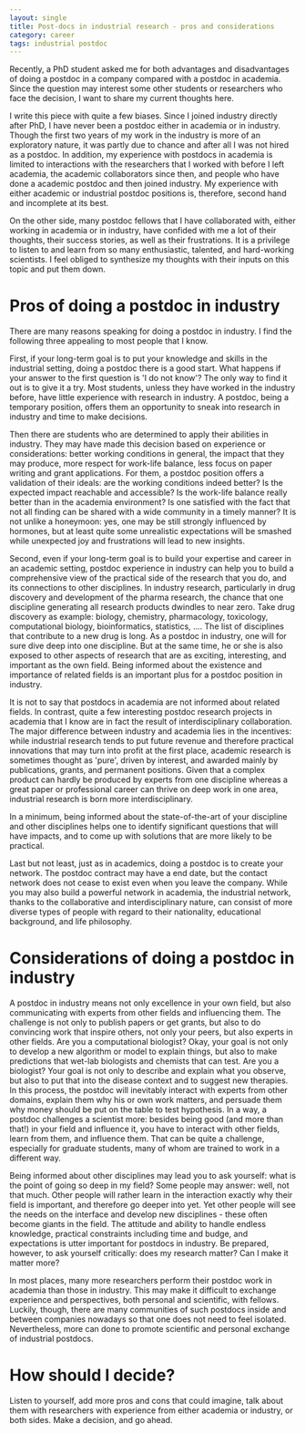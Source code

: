 ```yaml
---
layout: single
title: Post-docs in industrial research - pros and considerations
category: career
tags: industrial postdoc
---
```


Recently, a PhD student asked me for both advantages and disadvantages of doing a postdoc in a company compared with a postdoc in academia. Since the question may interest some other students or researchers who face the decision, I want to share my current thoughts here.

I write this piece with quite a few biases. Since I joined industry directly after PhD, I have never been a postdoc either in academia or in industry. Though the first two years of my work in the industry is more of an exploratory nature, it was partly due to chance and after all I was not hired as a postdoc. In addition, my experience with postdocs in academia is limited to interactions with the researchers that I worked with before I left academia, the academic collaborators since then, and people who have done a academic postdoc and then joined industry. My experience with either academic or industrial postdoc positions is, therefore, second hand and incomplete at its best. 

On the other side, many postdoc fellows that I have collaborated with, either working in academia or in industry, have confided with me a lot of their thoughts, their success stories, as well as their frustrations. It is a privilege to listen to and learn from so many enthusiastic, talented, and hard-working scientists. I feel obliged to synthesize my thoughts with their inputs on this topic and put them down.

# Pros of doing a postdoc in industry

There are many reasons speaking for doing a postdoc in industry. I find the following three appealing to most people that I know.

First, if your long-term goal is to put your knowledge and skills in the industrial setting, doing a postdoc there is a good start. What happens if your answer to the first question is 'I do not know'? The only way to find it out is to give it a try. Most students, unless they have worked in the industry before, have little experience with research in industry. A postdoc, being a temporary position, offers them an opportunity to sneak into research in industry and time to make decisions.

Then there are students who are determined to apply their abilities in industry. They may have made this decision based on experience or considerations: better working conditions in general, the impact that they may produce, more respect for work-life balance, less focus on paper writing and grant applications. For them, a postdoc position offers a validation of their ideals: are the working conditions indeed better? Is the expected impact reachable and accessible? Is the work-life balance really better than in the academia environment? Is one satisfied with the fact that not all finding can be shared with a wide community in a timely manner? It is not unlike a honeymoon: yes, one may be still strongly influenced by hormones, but at least quite some unrealistic expectations will be smashed while unexpected joy and frustrations will lead to new insights.

Second, even if your long-term goal is to build your expertise and career in an academic setting, postdoc experience in industry can help you to build a comprehensive view of the practical side of the research that you do, and its connections to other disciplines. In industry research, particularly in drug discovery and development of the pharma research, the chance that one discipline generating all research products dwindles to near zero. Take drug discovery as example: biology, chemistry, pharmacology, toxicology, computational biology, bioinformatics, statistics, .... The list of disciplines that contribute to a new drug is long. As a postdoc in industry, one will for sure dive deep into one discipline. But at the same time, he or she is also exposed to other aspects of research that are as exciting, interesting, and important as the own field. Being informed about the existence and importance of related fields is an important plus for a postdoc position in industry. 

It is not to say that postdocs in academia are not informed about related fields. In contrast, quite a few interesting postdoc research projects in academia that I know are in fact the result of interdisciplinary collaboration. The major difference between industry and academia lies in the incentives: while industrial research tends to put future revenue and therefore practical innovations that may turn into profit at the first place, academic research is sometimes thought as 'pure', driven by interest, and awarded mainly by publications, grants, and permanent positions. Given that a complex product can hardly be produced by experts from one discipline whereas a great paper or professional career can thrive on deep work in one area, industrial research is born more interdisciplinary.

In a minimum, being informed about the state-of-the-art of your discipline and other disciplines helps one to identify significant questions that will have impacts, and to come up with solutions that are more likely to be practical.

Last but not least, just as in academics, doing a postdoc is to create your network. The postdoc contract may have a end date, but the contact network does not cease to exist even when you leave the company. While you may also build a powerful network in academia, the industrial network, thanks to the collaborative and interdisciplinary nature, can consist of more diverse types of people with regard to their nationality, educational background, and life philosophy. 

# Considerations of doing a postdoc in industry

A postdoc in industry means not only excellence in your own field, but also communicating with experts from other fields and influencing them. The challenge is not only to publish papers or get grants, but also to do convincing work that inspire others, not only your peers, but also experts in other fields. Are you a computational biologist? Okay, your goal is not only to develop a new algorithm or model to explain things, but also to make predictions that wet-lab biologists and chemists that can test. Are you a biologist? Your goal is not only to describe and explain what you observe, but also to put that into the disease context and to suggest new therapies. In this process, the postdoc will inevitably interact with experts from other domains, explain them why his or own work matters, and persuade them why money should be put on the table to test hypothesis. In a way, a postdoc challenges a scientist more: besides being good (and more than that!) in your field and influence it, you have to interact with other fields, learn from them, and influence them. That can be quite a challenge, especially for graduate students, many of whom are trained to work in a different way.

Being informed about other disciplines may lead you to ask yourself: what is the point of going so deep in my field? Some people may answer: well, not that much. Other people will rather learn in the interaction exactly why their field is important, and therefore go deeper into yet. Yet other people will see the needs on the interface and develop new disciplines - these often become giants in the field. The attitude and ability to handle endless knowledge, practical constraints including time and budge, and expectations is utter important for postdocs in industry. Be prepared, however, to ask yourself critically: does my research matter? Can I make it matter more?

In most places, many more researchers perform their postdoc work in academia than those in industry. This may make it difficult to exchange experience and perspectives, both personal and scientific, with fellows. Luckily, though, there are many communities of such postdocs inside and between companies nowadays so that one does not need to feel isolated. Nevertheless, more can done to promote scientific and personal exchange of industrial postdocs.

# How should I decide?

Listen to yourself, add more pros and cons that could imagine, talk about them with researchers with experience from either academia or industry, or both sides. Make a decision, and go ahead. 
